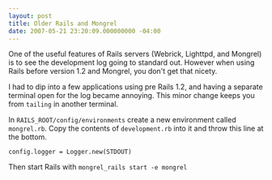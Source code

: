 ```yaml
---
layout: post
title: Older Rails and Mongrel
date: 2007-05-21 23:20:09.000000000 -04:00
---
```

One of the useful features of Rails servers (Webrick, Lighttpd, and Mongrel) is to see the development log going to standard out. However when using Rails before version 1.2 and Mongrel, you don't get that nicety.

I had to dip into a few applications using pre Rails 1.2, and having a separate terminal open for the log became annoying. This minor change keeps you from `tailing` in another terminal.

In `RAILS_ROOT/config/environments` create a new environment called `mongrel.rb`. Copy the contents of `development.rb` into it and throw this line at the bottom.

`config.logger = Logger.new(STDOUT)`

Then start Rails with `mongrel_rails start -e mongrel`
